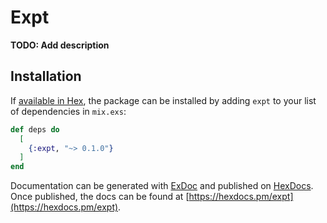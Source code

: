 # Expt

**TODO: Add description**

## Installation

If [available in Hex](https://hex.pm/docs/publish), the package can be installed
by adding `expt` to your list of dependencies in `mix.exs`:

```elixir
def deps do
  [
    {:expt, "~> 0.1.0"}
  ]
end
```

Documentation can be generated with [ExDoc](https://github.com/elixir-lang/ex_doc)
and published on [HexDocs](https://hexdocs.pm). Once published, the docs can
be found at [https://hexdocs.pm/expt](https://hexdocs.pm/expt).

